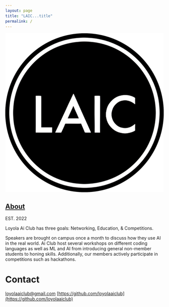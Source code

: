 ```yaml
---
layout: page
title: "LAIC...title"
permalink: /
---
```


![logo](https://raw.githubusercontent.com/loyolaaiclub/loyolaaiclub.github.io/main/logo.jpg)

## [About](https://loyolaaiclub.github.io/about)

EST. 2022

Loyola Ai Club has three goals: Networking, Education, & Competitions.

Speakers are brought on campus once a month to discuss how they use AI in the real world. Ai Club host several workshops on different coding languages as well as ML and AI from introducing general non-member students to honing skills. Additionally, our members actively participate in competitions such as hackathons.

# Contact

[loyolaaiclub@gmail.com](mailto:loyolaaiclub@gmail.com)
[https://github.com/loyolaaiclub](https://github.com/loyolaaiclub)
